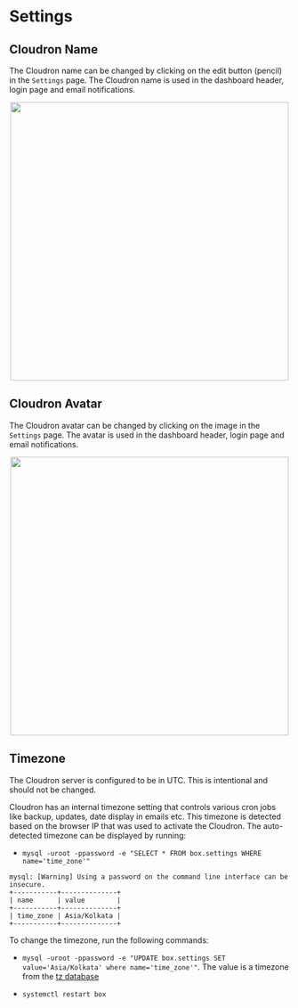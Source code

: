 # Settings

## Cloudron Name

The Cloudron name can be changed by clicking on the edit button (pencil) in the `Settings` page.
The Cloudron name is used in the dashboard header, login page and email notifications.

<center>
<img src="/documentation/img/settings-cloudron-name.png" class="shadow" width="500px">
</center>

## Cloudron Avatar

The Cloudron avatar can be changed by clicking on the image in the `Settings` page.
The avatar is used in the dashboard header, login page and email notifications.

<center>
<img src="/documentation/img/settings-cloudron-avatar.png" class="shadow" width="500px">
</center>

## Timezone

The Cloudron server is configured to be in UTC. This is intentional and should not be changed.

Cloudron has an internal timezone setting that controls various cron jobs like backup, updates,
date display in emails etc. This timezone is detected based on the browser IP that was used to
activate the Cloudron. The auto-detected timezone can be displayed by running:

* `mysql -uroot -ppassword -e "SELECT * FROM box.settings WHERE name='time_zone'"`

```
mysql: [Warning] Using a password on the command line interface can be insecure.
+-----------+--------------+
| name      | value        |
+-----------+--------------+
| time_zone | Asia/Kolkata |
+-----------+--------------+
```

To change the timezone, run the following commands:

* `mysql -uroot -ppassword -e "UPDATE box.settings SET value='Asia/Kolkata' where name='time_zone'"`.
   The value is a timezone from the [tz database](https://en.wikipedia.org/wiki/List_of_tz_database_time_zones)

* `systemctl restart box`

